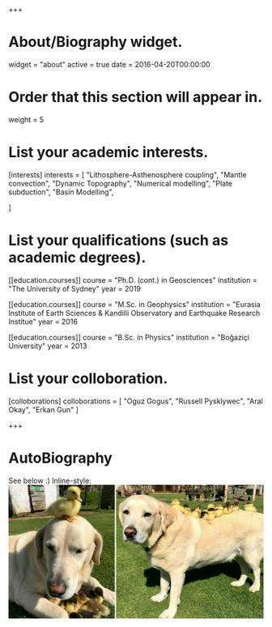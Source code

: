 +++

# About/Biography widget.
widget = "about"
active = true
date = 2016-04-20T00:00:00

# Order that this section will appear in.
weight = 5

# List your academic interests.
[interests]
  interests = [
    "Lithosphere-Asthenosphere coupling",
    "Mantle convection",
	"Dynamic Topography",
    "Numerical modelling",
    "Plate subduction",
    "Basin Modelling",
    
  ]

# List your qualifications (such as academic degrees).
[[education.courses]]
  course = "Ph.D. (cont.) in Geosciences"
  institution = "The University of Sydney"
  year = 2019

[[education.courses]]
  course = "M.Sc. in Geophysics"
  institution = "Eurasia Institute of Earth Sciences & Kandilli Observatory and Earthquake Research Institue"
  year = 2016

[[education.courses]]
  course = "B.Sc. in Physics"
  institution = "Boğaziçi University"
  year = 2013
 
# List your colloboration.
[colloborations]
  colloborations = [
    "Oguz Gogus",
    "Russell Pysklywec",
    "Aral Okay",
    "Erkan Gun"
  ]
 
 
+++

# AutoBiography

See below :)
Inline-style: 
![alt text](./static/img/Fred-Dog.jpg "credit:https://www.dailymail.co.uk/news/article-5755683/10-year-old-Labrador-Fred-unlikely-adoptive-father-nine-cute-ducklings.html?ito=social-facebook")


